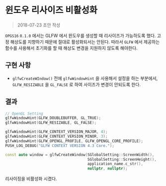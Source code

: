 # 윈도우 리사이즈 비활성화

> 2018-07-23 초안 작성

`OPGS16` `0.1.0` 에서는 GLFW 에서 윈도우를 생성할 때 리사이즈가 가능하도록 했다. 고정 해상도를 지향하기 때문에 절대로 활성화되서는 안된다. 따라서 `GLFW` 에서 제공하는 함수를 사용해서 초기화를 할 때 해상도 변경을 지원하지 않도록 해야한다.

## 구현 사항

* `glfwCreateWIndow()` 전에 `glfwWindowHint` 을 사용해서 설정을 하는 부분에서, `GLFW_RESIZABLE` 을 `GL_FALSE` 로 하여 사이즈가 변경이 안되도록 한다.

## 결과

``` c++
// OpenGL Setting
glfwWindowHint(GLFW_DOUBLEBUFFER, GL_TRUE);
glfwWindowHint(GLFW_RESIZABLE, GL_FALSE);

glfwWindowHint(GLFW_CONTEXT_VERSION_MAJOR, 4);
glfwWindowHint(GLFW_CONTEXT_VERSION_MINOR, 3);
glfwWindowHint(GLFW_OPENGL_PROFILE, GLFW_OPENGL_CORE_PROFILE);
PUSH_LOG_DEBUG("GLFW CONTEXT VERSION 4.3 Core.");

const auto window = glfwCreateWindow(SGlobalSetting::ScreenWidth(),
                                     SGlobalSetting::ScreenHeight(),
                                     application_name.c_str(),
                                     nullptr, nullptr);
```

리사이징을 비활성화 시켰다.